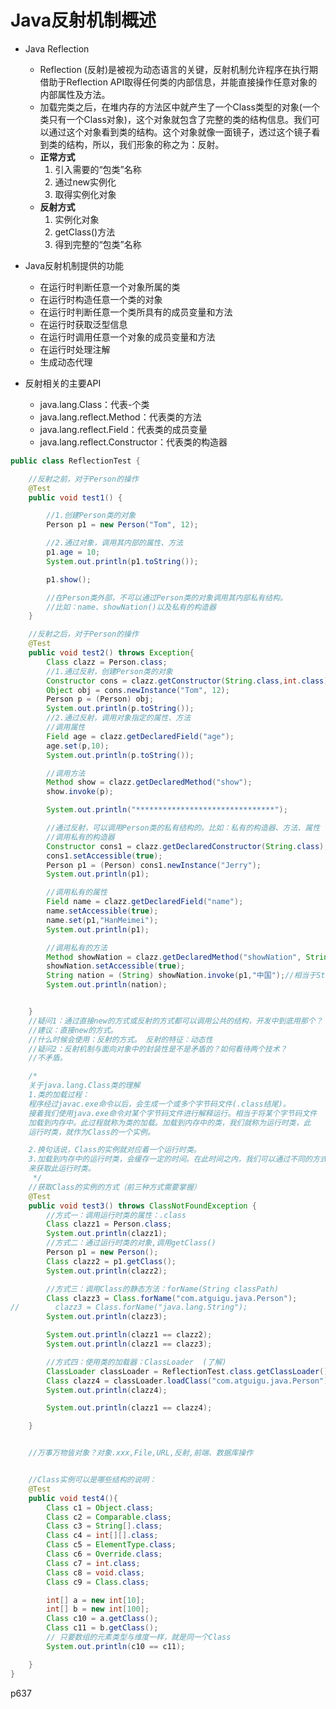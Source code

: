 # Java反射机制概述

* Java Reflection
  * Reflection (反射)是被视为动态语言的关键，反射机制允许程序在执行期借助于Reflection API取得任何类的内部信息，并能直接操作任意对象的内部属性及方法。
  * 加载完类之后，在堆内存的方法区中就产生了一个Class类型的对象(一个类只有一个Class对象)，这个对象就包含了完整的类的结构信息。我们可以通过这个对象看到类的结构。这个对象就像一面镜子，透过这个镜子看到类的结构，所以，我们形象的称之为：反射。
  * **正常方式**
    1. 引入需要的“包类”名称
    2. 通过new实例化
    3. 取得实例化对象
  * **反射方式**
    1. 实例化对象
    2. getClass()方法
    3. 得到完整的“包类”名称

* Java反射机制提供的功能
  * 在运行时判断任意一个对象所属的类
  * 在运行时构造任意一个类的对象
  * 在运行时判断任意一个类所具有的成员变量和方法
  * 在运行时获取泛型信息
  * 在运行时调用任意一个对象的成员变量和方法
  * 在运行时处理注解
  * 生成动态代理
* 反射相关的主要API
  * java.lang.Class：代表-个类
  * java.lang.reflect.Method：代表类的方法
  * java.lang.reflect.Field：代表类的成员变量
  * java.lang.reflect.Constructor：代表类的构造器

```java
public class ReflectionTest {

    //反射之前，对于Person的操作
    @Test
    public void test1() {

        //1.创建Person类的对象
        Person p1 = new Person("Tom", 12);

        //2.通过对象，调用其内部的属性、方法
        p1.age = 10;
        System.out.println(p1.toString());

        p1.show();

        //在Person类外部，不可以通过Person类的对象调用其内部私有结构。
        //比如：name、showNation()以及私有的构造器
    }

    //反射之后，对于Person的操作
    @Test
    public void test2() throws Exception{
        Class clazz = Person.class;
        //1.通过反射，创建Person类的对象
        Constructor cons = clazz.getConstructor(String.class,int.class);
        Object obj = cons.newInstance("Tom", 12);
        Person p = (Person) obj;
        System.out.println(p.toString());
        //2.通过反射，调用对象指定的属性、方法
        //调用属性
        Field age = clazz.getDeclaredField("age");
        age.set(p,10);
        System.out.println(p.toString());

        //调用方法
        Method show = clazz.getDeclaredMethod("show");
        show.invoke(p);

        System.out.println("*******************************");

        //通过反射，可以调用Person类的私有结构的。比如：私有的构造器、方法、属性
        //调用私有的构造器
        Constructor cons1 = clazz.getDeclaredConstructor(String.class);
        cons1.setAccessible(true);
        Person p1 = (Person) cons1.newInstance("Jerry");
        System.out.println(p1);

        //调用私有的属性
        Field name = clazz.getDeclaredField("name");
        name.setAccessible(true);
        name.set(p1,"HanMeimei");
        System.out.println(p1);

        //调用私有的方法
        Method showNation = clazz.getDeclaredMethod("showNation", String.class);
        showNation.setAccessible(true);
        String nation = (String) showNation.invoke(p1,"中国");//相当于String nation = p1.showNation("中国")
        System.out.println(nation);


    }
    //疑问1：通过直接new的方式或反射的方式都可以调用公共的结构，开发中到底用那个？
    //建议：直接new的方式。
    //什么时候会使用：反射的方式。 反射的特征：动态性
    //疑问2：反射机制与面向对象中的封装性是不是矛盾的？如何看待两个技术？
    //不矛盾。

    /*
    关于java.lang.Class类的理解
    1.类的加载过程：
    程序经过javac.exe命令以后，会生成一个或多个字节码文件(.class结尾)。
    接着我们使用java.exe命令对某个字节码文件进行解释运行。相当于将某个字节码文件
    加载到内存中。此过程就称为类的加载。加载到内存中的类，我们就称为运行时类，此
    运行时类，就作为Class的一个实例。

    2.换句话说，Class的实例就对应着一个运行时类。
    3.加载到内存中的运行时类，会缓存一定的时间。在此时间之内，我们可以通过不同的方式
    来获取此运行时类。
     */
    //获取Class的实例的方式（前三种方式需要掌握）
    @Test
    public void test3() throws ClassNotFoundException {
        //方式一：调用运行时类的属性：.class
        Class clazz1 = Person.class;
        System.out.println(clazz1);
        //方式二：通过运行时类的对象,调用getClass()
        Person p1 = new Person();
        Class clazz2 = p1.getClass();
        System.out.println(clazz2);

        //方式三：调用Class的静态方法：forName(String classPath)
        Class clazz3 = Class.forName("com.atguigu.java.Person");
//        clazz3 = Class.forName("java.lang.String");
        System.out.println(clazz3);

        System.out.println(clazz1 == clazz2);
        System.out.println(clazz1 == clazz3);

        //方式四：使用类的加载器：ClassLoader  (了解)
        ClassLoader classLoader = ReflectionTest.class.getClassLoader();
        Class clazz4 = classLoader.loadClass("com.atguigu.java.Person");
        System.out.println(clazz4);

        System.out.println(clazz1 == clazz4);

    }


    //万事万物皆对象？对象.xxx,File,URL,反射,前端、数据库操作


    //Class实例可以是哪些结构的说明：
    @Test
    public void test4(){
        Class c1 = Object.class;
        Class c2 = Comparable.class;
        Class c3 = String[].class;
        Class c4 = int[][].class;
        Class c5 = ElementType.class;
        Class c6 = Override.class;
        Class c7 = int.class;
        Class c8 = void.class;
        Class c9 = Class.class;

        int[] a = new int[10];
        int[] b = new int[100];
        Class c10 = a.getClass();
        Class c11 = b.getClass();
        // 只要数组的元素类型与维度一样，就是同一个Class
        System.out.println(c10 == c11);

    }
}

```



p637
